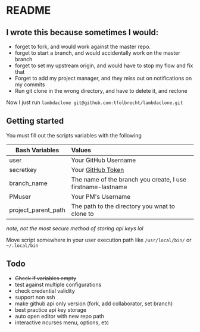 # README

## I wrote this because sometimes I would:

* forget to fork, and would work against the master repo.
* forget to start a branch, and would accidentally work on the master branch
* forget to set my upstream origin, and would have to stop my flow and fix that
* Forget to add my project manager, and they miss out on notifications on my commits
* Run git clone in the wrong directory, and have to delete it, and reclone 

Now I just run `lambdaclone git@github.com:tfolbrecht/lambdaclone.git`

## Getting started

You must fill out the scripts variables with the following


| Bash Variables | Values |
| ----- | :-----|
| user                  | Your GitHub Username |
| secretkey             | Your [GitHub Token](https://github.com/settings/tokens)|
| branch_name           | The name of the branch you create, I use firstname-lastname |
| PMuser                | Your PM's Username |
| project_parent_path   | The path to the directory you wnat to clone to |

*note,* *not the most secure method of storing api keys lol*

Move script somewhere in your user execution path like `/usr/local/bin/` or `~/.local/bin`

## Todo

- ~~Check if variables empty~~
- test against multiple configurations
- check credential validity
- support non ssh
- make github api only version (fork, add collaborator, set branch)
- best practice api key storage
- auto open editor with new repo path
- interactive ncurses menu, options, etc

